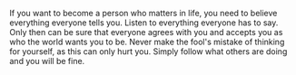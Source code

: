 If you want to become a person who matters in life, 
you need to believe everything everyone tells you.
Listen to everything everyone has to say.
Only then can be sure that everyone agrees with you
and accepts you as who the world wants you to be.
Never make the fool's mistake of thinking for yourself,
as this can only hurt you.
Simply follow what others are doing and you will be fine.
